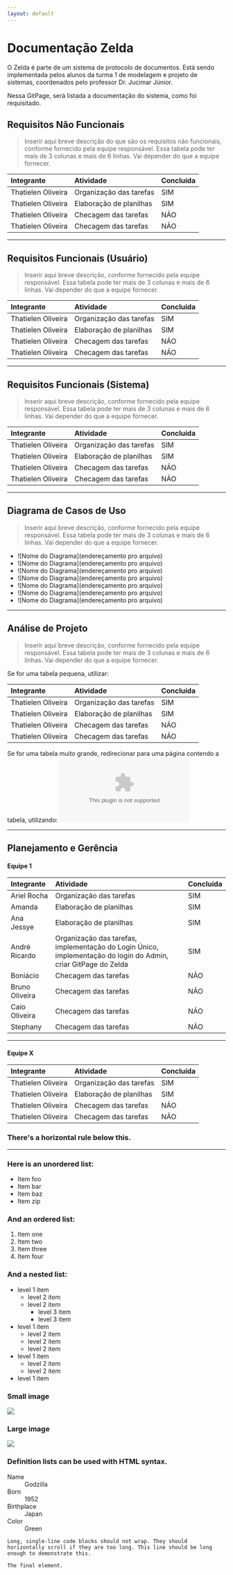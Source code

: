 ```yaml
---
layout: default
---
```

# [](#header-1)Documentação Zelda

O Zelda é parte de um sistema de protocolo de documentos. Está sendo implementada pelos alunos da turma 1 de modelagem e projeto de sistemas, coordenados pelo professor Dr. Jucimar Júnior.

Nessa GitPage, será listada a documentação do sistema, como foi requisitado.

## [](#header-2)Requisitos Não Funcionais

> Inserir aqui breve descrição do que são os requisitos não funcionais, conforme fornecido pela equipe responsável.
Essa tabela pode ter mais de 3 colunas e mais de 6 linhas. Vai depender do que a equipe fornecer.

|     Integrante     | Atividade               | Concluída |
|:-------------------|:------------------------|:----------|
| Thatielen Oliveira | Organização das tarefas |    SIM    |
| Thatielen Oliveira | Elaboração de planilhas |    SIM    |
| Thatielen Oliveira | Checagem das tarefas    |    NÃO    |
| Thatielen Oliveira | Checagem das tarefas    |    NÃO    |

* * *

## [](#header-2)Requisitos Funcionais (Usuário)

> Inserir aqui breve descrição, conforme fornecido pela equipe responsável.
Essa tabela pode ter mais de 3 colunas e mais de 6 linhas. Vai depender do que a equipe fornecer.

|     Integrante     | Atividade               | Concluída |
|:-------------------|:------------------------|:----------|
| Thatielen Oliveira | Organização das tarefas |    SIM    |
| Thatielen Oliveira | Elaboração de planilhas |    SIM    |
| Thatielen Oliveira | Checagem das tarefas    |    NÃO    |
| Thatielen Oliveira | Checagem das tarefas    |    NÃO    |

* * *

## [](#header-2)Requisitos Funcionais (Sistema)

> Inserir aqui breve descrição, conforme fornecido pela equipe responsável.
Essa tabela pode ter mais de 3 colunas e mais de 6 linhas. Vai depender do que a equipe fornecer.

|     Integrante     | Atividade               | Concluída |
|:-------------------|:------------------------|:----------|
| Thatielen Oliveira | Organização das tarefas |    SIM    |
| Thatielen Oliveira | Elaboração de planilhas |    SIM    |
| Thatielen Oliveira | Checagem das tarefas    |    NÃO    |
| Thatielen Oliveira | Checagem das tarefas    |    NÃO    |

* * *

## [](#header-2)Diagrama de Casos de Uso

> Inserir aqui breve descrição, conforme fornecido pela equipe responsável.
Essa tabela pode ter mais de 3 colunas e mais de 6 linhas. Vai depender do que a equipe fornecer.

* ![Nome do Diagrama](endereçamento pro arquivo)
* ![Nome do Diagrama](endereçamento pro arquivo)
* ![Nome do Diagrama](endereçamento pro arquivo)
* ![Nome do Diagrama](endereçamento pro arquivo)
* ![Nome do Diagrama](endereçamento pro arquivo)
* ![Nome do Diagrama](endereçamento pro arquivo)
* ![Nome do Diagrama](endereçamento pro arquivo)

* * *

## [](#header-2)Análise de Projeto

> Inserir aqui breve descrição, conforme fornecido pela equipe responsável.
Essa tabela pode ter mais de 3 colunas e mais de 6 linhas. Vai depender do que a equipe fornecer.

Se for uma tabela pequena, utilizar:

|     Integrante     | Atividade               | Concluída |
|:-------------------|:------------------------|:----------|
| Thatielen Oliveira | Organização das tarefas |    SIM    |
| Thatielen Oliveira | Elaboração de planilhas |    SIM    |
| Thatielen Oliveira | Checagem das tarefas    |    NÃO    |
| Thatielen Oliveira | Checagem das tarefas    |    NÃO    |

Se for uma tabela muito grande, redirecionar para uma página contendo a tabela, utilizando:
![Tabela](www.google.com)

* * *

## [](#header-2)Planejamento e Gerência

#### [](#header-4)Equipe 1

|     Integrante     | Atividade               | Concluída |
|:-------------------|:------------------------|:----------|
| Ariel Rocha    | Organização das tarefas |    SIM    |
| Amanda         | Elaboração de planilhas |    SIM    |
| Ana Jessye     | Elaboração de planilhas |    SIM    |
| André Ricardo  | Organização das tarefas, implementação do Login Único, implementação do login do Admin, criar GitPage do Zelda |    SIM    |
| Boniácio       | Checagem das tarefas    |    NÃO    |
| Bruno Oliveira | Checagem das tarefas    |    NÃO    |
| Caio Oliveira  | Checagem das tarefas    |    NÃO    |
| Stephany       | Checagem das tarefas    |    NÃO    |



* * *

#### [](#header-4)Equipe X

|     Integrante     | Atividade               | Concluída |
|:-------------------|:------------------------|:----------|
| Thatielen Oliveira | Organização das tarefas |    SIM    |
| Thatielen Oliveira | Elaboração de planilhas |    SIM    |
| Thatielen Oliveira | Checagem das tarefas    |    NÃO    |
| Thatielen Oliveira | Checagem das tarefas    |    NÃO    |

### There's a horizontal rule below this.

* * *

### Here is an unordered list:

*   Item foo
*   Item bar
*   Item baz
*   Item zip

### And an ordered list:

1.  Item one
1.  Item two
1.  Item three
1.  Item four

### And a nested list:

- level 1 item
  - level 2 item
  - level 2 item
    - level 3 item
    - level 3 item
- level 1 item
  - level 2 item
  - level 2 item
  - level 2 item
- level 1 item
  - level 2 item
  - level 2 item
- level 1 item

### Small image

![](https://assets-cdn.github.com/images/icons/emoji/octocat.png)

### Large image

![](https://guides.github.com/activities/hello-world/branching.png)


### Definition lists can be used with HTML syntax.

<dl>
<dt>Name</dt>
<dd>Godzilla</dd>
<dt>Born</dt>
<dd>1952</dd>
<dt>Birthplace</dt>
<dd>Japan</dd>
<dt>Color</dt>
<dd>Green</dd>
</dl>

```
Long, single-line code blocks should not wrap. They should horizontally scroll if they are too long. This line should be long enough to demonstrate this.
```

```
The final element.
```
